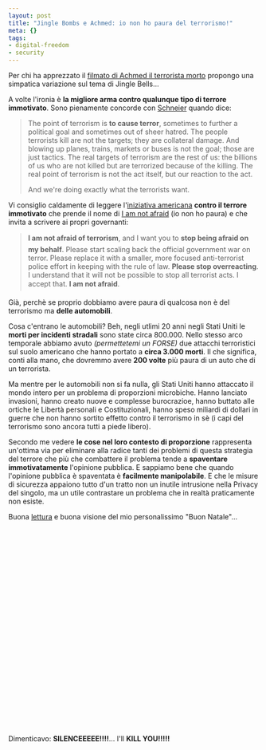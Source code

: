 ```yaml
--- 
layout: post
title: "Jingle Bombs e Achmed: io non ho paura del terrorismo!"
meta: {}
tags: 
- digital-freedom
- security
---
```

Per chi ha apprezzato il [filmato di Achmed il terrorista morto][1] propongo una simpatica variazione sul tema di Jingle Bells...  
  
A volte l'ironia è **la migliore arma contro qualunque tipo di terrore immotivato**. Sono pienamente concorde con [Schneier][2] quando dice:  
  
> The point of terrorism is **to cause terror**, sometimes to further a political goal and sometimes out of sheer hatred. The people terrorists kill are not the targets; they are collateral damage. And blowing up planes, trains, markets or buses is not the goal; those are just tactics. The real targets of terrorism are the rest of us: the billions of us who are not killed but are terrorized because of the killing. The real point of terrorism is not the act itself, but our reaction to the act.  
>   
> And we're doing exactly what the terrorists want.

Vi consiglio caldamente di leggere l'[iniziativa americana][3] **contro il terrore immotivato** che prende il nome di [I am not afraid][3] (io non ho paura) e che invita a scrivere ai propri governanti:  
  
>  **I am not afraid of terrorism**, and I want you to **stop being afraid on my behalf**. Please start scaling back the official government war on terror. Please replace it with a smaller, more focused anti-terrorist police effort in keeping with the rule of law. **Please stop overreacting**. I understand that it will not be possible to stop all terrorist acts. I accept that. **I am not afraid**.  
  
Già, perchè se proprio dobbiamo avere paura di qualcosa non è del terrorismo ma **delle automobili**.  
  
Cosa c'entrano le automobili? Beh, negli utlimi 20 anni negli Stati Uniti le **morti per incidenti stradali** sono state circa 800.000. Nello stesso arco temporale abbiamo avuto *(permettetemi un FORSE)* due attacchi terroristici sul suolo americano che hanno portato a **circa 3.000 morti**. Il che significa, conti alla mano, che dovremmo avere **200 volte** più paura di un auto che di un terrorista.  
  
Ma mentre per le automobili non si fa nulla, gli Stati Uniti hanno attaccato il mondo intero per un problema di proporzioni microbiche. Hanno lanciato invasioni, hanno creato nuove e complesse burocrazioe, hanno buttato alle ortiche le Libertà personali e Costituzionali, hanno speso miliardi di dollari in guerre che non hanno sortito effetto contro il terrorismo in sè (i capi del terrorismo sono ancora tutti a piede libero).  
  
Secondo me vedere **le cose nel loro contesto di proporzione** rappresenta un'ottima via per eliminare alla radice tanti dei problemi di questa strategia del terrore che più che combattere il problema tende a **spaventare immotivatamente** l'opinione pubblica. E sappiamo bene che quando l'opinione pubblica è spaventata è **facilmente manipolabile**. E che le misure di sicurezza appaiono tutto d'un tratto non un inutile intrusione nella Privacy del singolo, ma un utile contrastare un problema che in realtà praticamente non esiste.  
  
Buona [lettura][3] e buona visione del mio personalissimo "Buon Natale"...  
  
  

<object width="535" height="400"><param name="movie" value="http://www.youtube.com/v/UR6i6bcdvhs&rel=1"></param><param name="wmode" value="transparent"></param><embed src="http://www.youtube.com/v/UR6i6bcdvhs&rel=1" type="application/x-shockwave-flash" wmode="transparent" width="535" height="400"></embed></object>
  
  
Dimenticavo: **SILENCEEEEE!!!!**... I'll **KILL YOU!!!!!**  
  

[1]: http://www.lastknight.com/2007/12/12/achmed-il-terrorista-morto/
[2]: http://www.schneier.com/blog/archives/2006/08/what_the_terror.html
[3]: http://action.downsizedc.org/wyc.php?cid=77 
